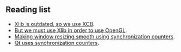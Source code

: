 ## Reading list

* [Xlib is outdated, so we use XCB](https://www.x.org/wiki/Documentation/).
* [But we must use Xlib in order to use OpenGL](https://xcb.freedesktop.org/opengl/).
* [Making window resizing smooth using synchronization counters](https://fishsoup.net/misc/wm-spec-synchronization.html).
* [Qt uses synchronization counters](https://dreamswork.github.io/qt4/qxcbwindow_8cpp_source.html#l00563).